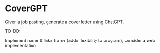 # CoverGPT
Given a job posting, generate a cover letter using ChatGPT.

TO-DO:

Implement name & links frame (adds flexibility to program), consider a web implementation
